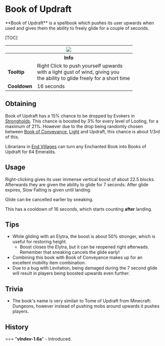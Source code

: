 # Book of Updraft

<div class="result kohara-infobox-grid" markdown>
<div markdown class="kohara-infobox-text">
**Book of Updraft** is a spellbook which pushes its user upwards when used and gives them the ability to freely glide for a couple of seconds.

[TOC]

</div>
<div class="kohara-infobox-table">
  <table id="kohara-infobox--item">
	<tr>
		<th colspan="2" class="kohara-infobox--top-image"><img src="../../../assets/items/book_of_updraft.png"></th>
	</tr>
    <tr>
		<th colspan="2">Info</th>
	</tr>
	<tr>
		<td><b>Tooltip</b></td>
		<td>Right Click to push yourself upwards
		<br>
		with a light gust of wind, giving you
		<br>
		the ability to glide freely for a short time
		</td>
	</tr>
	<tr>
		<td><b>Cooldown</b></td>
		<td>16 seconds</td>
	</tr>
</table>
</div>
</div>

## Obtaining
Book of Updraft has a 15% chance to be dropped by Evokers in [Strongholds](../../structures/stronghold.md). This chance is boosted by 3% for every level of Looting, for a maximum of 21%. However due to the drop being randomly chosen between [Book of Conveyance](conveyance.md), [Light](light.md) and Updraft, this chance is about 1/3rd of this.

Librarians in [End Villages](../structures/end_village.md) can turn any Enchanted Book into Books of Updraft for 64 <i class="icon-minecraft icon-minecraft-emerald"></i>Emeralds.

## Usage
Right-clicking gives its user immense vertical boost of about 22.5 blocks. Afterwards they are given the ability to glide for 7 seconds. After glide expires, Slow Falling is given until landing.

Glide can be cancelled earlier by sneaking.

This has a cooldown of 16 seconds, which starts counting **after** landing.

## Tips 
- While gliding with an Elytra, the boost is about 50% stronger, which is useful for restoring height.
    - Boost closes the Elytra, but it can be reopened right afterwads. Remember that sneaking cancels the glide early!
- Combining this book with Book of Conveyance makes up for an excellent mobility item combination.
- Due to a bug with Levitation, being damaged during the 7 second glide will result in players being boosted upwards even further.

## Trivia
- The book's name is very similair to Tome of Updraft from Minecraft: Dungeons, however instead of pushing mobs around upwards it pushes players.

## History
=== "**vIndev-1.6a**"
    - Introduced.
